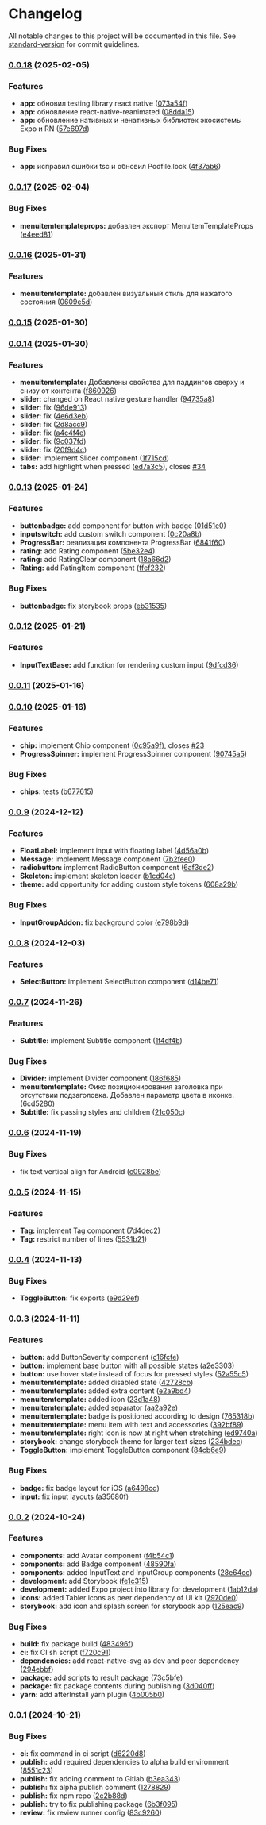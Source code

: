 # Changelog

All notable changes to this project will be documented in this file. See [standard-version](https://github.com/conventional-changelog/standard-version) for commit guidelines.

### [0.0.18](https://gitlab.cdek.ru/react-native/react-native-prime-ui-kit/compare/v0.0.17...v0.0.18) (2025-02-05)


### Features

* **app:** обновил testing library react native ([073a54f](https://gitlab.cdek.ru/react-native/react-native-prime-ui-kit/commit/073a54f20c0beac7e2be728b4b88c6c3c6a60468))
* **app:** обновление react-native-reanimated ([08dda15](https://gitlab.cdek.ru/react-native/react-native-prime-ui-kit/commit/08dda152e8488dd131e7ac85215ffb6be852edeb))
* **app:** обновление нативных и ненативных библиотек экосистемы Expo и RN ([57e697d](https://gitlab.cdek.ru/react-native/react-native-prime-ui-kit/commit/57e697d1082e554615ed4322cc9015b6198995f7))


### Bug Fixes

* **app:** исправил ошибки tsc и обновил Podfile.lock ([4f37ab6](https://gitlab.cdek.ru/react-native/react-native-prime-ui-kit/commit/4f37ab68e69a736747a5c1c05e6a0911cad337e3))

### [0.0.17](https://gitlab.cdek.ru/react-native/react-native-prime-ui-kit/compare/v0.0.16...v0.0.17) (2025-02-04)


### Bug Fixes

* **menuitemtemplateprops:** добавлен экспорт MenuItemTemplateProps ([e4eed81](https://gitlab.cdek.ru/react-native/react-native-prime-ui-kit/commit/e4eed818ada0163122c6580b9ebbd3592be93977))

### [0.0.16](https://gitlab.cdek.ru/react-native/react-native-prime-ui-kit/compare/v0.0.15...v0.0.16) (2025-01-31)


### Features

* **menuitemtemplate:** добавлен визуальный стиль для нажатого состояния ([0609e5d](https://gitlab.cdek.ru/react-native/react-native-prime-ui-kit/commit/0609e5dde20e73b191286f87fe059a423d55fcc5))

### [0.0.15](https://gitlab.cdek.ru/react-native/react-native-prime-ui-kit/compare/v0.0.14...v0.0.15) (2025-01-30)

### [0.0.14](https://gitlab.cdek.ru/react-native/react-native-prime-ui-kit/compare/v0.0.13...v0.0.14) (2025-01-30)


### Features

* **menuitemtemplate:** Добавлены свойства для паддингов сверху и снизу от контента ([f860926](https://gitlab.cdek.ru/react-native/react-native-prime-ui-kit/commit/f8609267377fd2813ec0245fac4a43835edb2203))
* **slider:** changed on React native gesture handler ([94735a8](https://gitlab.cdek.ru/react-native/react-native-prime-ui-kit/commit/94735a86a7915be5bb8addcfe901ac0dd7771e0c))
* **slider:** fix ([96de913](https://gitlab.cdek.ru/react-native/react-native-prime-ui-kit/commit/96de913b51dc4164561d015975dfe210c9a408a8))
* **slider:** fix ([4e6d3eb](https://gitlab.cdek.ru/react-native/react-native-prime-ui-kit/commit/4e6d3eb0c737882708b7768dc02c355e1c45c093))
* **slider:** fix ([2d8acc9](https://gitlab.cdek.ru/react-native/react-native-prime-ui-kit/commit/2d8acc95a8f8b19c6787f8835e4aea2e772e224b))
* **slider:** fix ([a4c4f4e](https://gitlab.cdek.ru/react-native/react-native-prime-ui-kit/commit/a4c4f4ef270862a37581e0f2d6f7f7a1caec019e))
* **slider:** fix ([9c037fd](https://gitlab.cdek.ru/react-native/react-native-prime-ui-kit/commit/9c037fda92445d7b9e1d08d0dbc3f7842f00e7cc))
* **slider:** fix ([20f9d4c](https://gitlab.cdek.ru/react-native/react-native-prime-ui-kit/commit/20f9d4c5ac137fbe4dddf34d0efeedce8a2b76c6))
* **slider:** implement Slider component ([1f715cd](https://gitlab.cdek.ru/react-native/react-native-prime-ui-kit/commit/1f715cd1484ab17ad0dcfc3ba73628a04579ed8d))
* **tabs:** add highlight when pressed ([ed7a3c5](https://gitlab.cdek.ru/react-native/react-native-prime-ui-kit/commit/ed7a3c5eb74cadbbcbb79d291d9c8dacf0988b50)), closes [#34](https://gitlab.cdek.ru/react-native/react-native-prime-ui-kit/issues/34)

### [0.0.13](https://gitlab.cdek.ru/react-native/react-native-prime-ui-kit/compare/v0.0.12...v0.0.13) (2025-01-24)


### Features

* **buttonbadge:** add component for button with badge ([01d51e0](https://gitlab.cdek.ru/react-native/react-native-prime-ui-kit/commit/01d51e02bd7577ddf9b7b22d2f0aa04b48475600))
* **inputswitch:** add custom switch component ([0c20a8b](https://gitlab.cdek.ru/react-native/react-native-prime-ui-kit/commit/0c20a8b82d8a2324d68f76034a85885bb971f9be))
* **ProgressBar:** реализация компонента ProgressBar ([6841f60](https://gitlab.cdek.ru/react-native/react-native-prime-ui-kit/commit/6841f60f84a57f1af4ea51f9481d04eede52b8e7))
* **rating:** add Rating component ([5be32e4](https://gitlab.cdek.ru/react-native/react-native-prime-ui-kit/commit/5be32e46a23937ba2427afbc3cf8c215f17577db))
* **rating:** add RatingClear component ([18a66d2](https://gitlab.cdek.ru/react-native/react-native-prime-ui-kit/commit/18a66d26fcc13a0497fb4923007a540e48b3b460))
* **Rating:** add RatingItem component ([ffef232](https://gitlab.cdek.ru/react-native/react-native-prime-ui-kit/commit/ffef23274aacbfadeecc8c112e955014eaa4224c))


### Bug Fixes

* **buttonbadge:** fix storybook props ([eb31535](https://gitlab.cdek.ru/react-native/react-native-prime-ui-kit/commit/eb31535fc0311b8a97b70023837e3da83f9d97f6))

### [0.0.12](https://gitlab.cdek.ru/react-native/react-native-prime-ui-kit/compare/v0.0.11...v0.0.12) (2025-01-21)


### Features

* **InputTextBase:** add function for rendering custom input ([9dfcd36](https://gitlab.cdek.ru/react-native/react-native-prime-ui-kit/commit/9dfcd3660ee465c5cdc669d333da1f4a4b0bc28d))

### [0.0.11](https://gitlab.cdek.ru/react-native/react-native-prime-ui-kit/compare/v0.0.10...v0.0.11) (2025-01-16)

### [0.0.10](https://gitlab.cdek.ru/react-native/react-native-prime-ui-kit/compare/v0.0.9...v0.0.10) (2025-01-16)


### Features

* **chip:** implement Chip component ([0c95a9f](https://gitlab.cdek.ru/react-native/react-native-prime-ui-kit/commit/0c95a9fa3abdb0d4d85bc5d74f871a894e670fe8)), closes [#23](https://gitlab.cdek.ru/react-native/react-native-prime-ui-kit/issues/23)
* **ProgressSpinner:** implement ProgressSpinner component ([90745a5](https://gitlab.cdek.ru/react-native/react-native-prime-ui-kit/commit/90745a5087ebd75d1d0fdad0501ac3aa3e03bf3d))


### Bug Fixes

* **chips:** tests ([b677615](https://gitlab.cdek.ru/react-native/react-native-prime-ui-kit/commit/b6776152a06b54bf686452b8f4093ba54f9a9495))

### [0.0.9](https://gitlab.cdek.ru/react-native/react-native-prime-ui-kit/compare/v0.0.8...v0.0.9) (2024-12-12)


### Features

* **FloatLabel:** implement input with floating label ([4d56a0b](https://gitlab.cdek.ru/react-native/react-native-prime-ui-kit/commit/4d56a0b1681011f6e61578d10eb7abd4e4df3747))
* **Message:** implement Message component ([7b2fee0](https://gitlab.cdek.ru/react-native/react-native-prime-ui-kit/commit/7b2fee050c0293f323211d2a4f5c806ed5eda118))
* **radiobutton:** implement RadioButton component ([6af3de2](https://gitlab.cdek.ru/react-native/react-native-prime-ui-kit/commit/6af3de24e181662bb98dba0635881995ff5f1996))
* **Skeleton:** implement skeleton loader ([b1cd04c](https://gitlab.cdek.ru/react-native/react-native-prime-ui-kit/commit/b1cd04c8cb5c34331c5dec9fab243c67db04632a))
* **theme:** add opportunity for adding custom style tokens ([608a29b](https://gitlab.cdek.ru/react-native/react-native-prime-ui-kit/commit/608a29ba1d5c6df88920aaaf82a749d5372e79fa))


### Bug Fixes

* **InputGroupAddon:** fix background color ([e798b9d](https://gitlab.cdek.ru/react-native/react-native-prime-ui-kit/commit/e798b9d237a6ac1993929a503c9dd458c995c86c))

### [0.0.8](https://gitlab.cdek.ru/react-native/react-native-prime-ui-kit/compare/v0.0.7...v0.0.8) (2024-12-03)


### Features

* **SelectButton:** implement SelectButton component ([d14be71](https://gitlab.cdek.ru/react-native/react-native-prime-ui-kit/commit/d14be71af8e8a352f87c820fefe7cce56fc2ac00))

### [0.0.7](https://gitlab.cdek.ru/react-native/react-native-prime-ui-kit/compare/v0.0.6...v0.0.7) (2024-11-26)


### Features

* **Subtitle:** implement Subtitle component ([1f4df4b](https://gitlab.cdek.ru/react-native/react-native-prime-ui-kit/commit/1f4df4b6c016b9606e937a9956175a2f9aa0b6a9))


### Bug Fixes

* **Divider:** implement Divider component ([186f685](https://gitlab.cdek.ru/react-native/react-native-prime-ui-kit/commit/186f685c6b5f51b2a3514b6b2a3357536b6445af))
* **menuitemtemplate:** Фикс позиционирования заголовка при отсутствии подзаголовка. Добавлен параметр цвета в иконке. ([6cd5280](https://gitlab.cdek.ru/react-native/react-native-prime-ui-kit/commit/6cd52806581d834aa718183c831514e330d17135))
* **Subtitle:** fix passing styles and children ([21c050c](https://gitlab.cdek.ru/react-native/react-native-prime-ui-kit/commit/21c050c50fe8103f1bf9d193102b32d30a6f3352))

### [0.0.6](https://gitlab.cdek.ru/react-native/react-native-prime-ui-kit/compare/v0.0.5...v0.0.6) (2024-11-19)


### Bug Fixes

* fix text vertical align for Android ([c0928be](https://gitlab.cdek.ru/react-native/react-native-prime-ui-kit/commit/c0928becefa26e3319a4da44dc2e586455f32557))

### [0.0.5](https://gitlab.cdek.ru/react-native/react-native-prime-ui-kit/compare/v0.0.4...v0.0.5) (2024-11-15)


### Features

* **Tag:** implement Tag component ([7d4dec2](https://gitlab.cdek.ru/react-native/react-native-prime-ui-kit/commit/7d4dec2d5436e304c33e268765ef22a286f6bf28))
* **Tag:** restrict number of lines ([5531b21](https://gitlab.cdek.ru/react-native/react-native-prime-ui-kit/commit/5531b211fe81bb31f187d9251b63312bf7b70b81))

### [0.0.4](https://gitlab.cdek.ru/react-native/react-native-prime-ui-kit/compare/v0.0.3...v0.0.4) (2024-11-13)


### Bug Fixes

* **ToggleButton:** fix exports ([e9d29ef](https://gitlab.cdek.ru/react-native/react-native-prime-ui-kit/commit/e9d29ef0a91b8b792c4ad1a879524682e985bdb0))

### 0.0.3 (2024-11-11)


### Features

* **button:** add ButtonSeverity component ([c16fcfe](https://gitlab.cdek.ru/react-native/react-native-prime-ui-kit/commit/c16fcfe238467a4f19b211a9632e7dc3e578f0b3))
* **button:** implement base button with all possible states ([a2e3303](https://gitlab.cdek.ru/react-native/react-native-prime-ui-kit/commit/a2e33037b799f2cf035207b90f0fd6965cbe8256))
* **button:** use hover state instead of focus for pressed styles ([52a55c5](https://gitlab.cdek.ru/react-native/react-native-prime-ui-kit/commit/52a55c562686100344543017c2dbda9756c8fa2c))
* **menuitemtemplate:** added disabled state ([42728cb](https://gitlab.cdek.ru/react-native/react-native-prime-ui-kit/commit/42728cba1893d815e51eab44214ff0231a8871e5))
* **menuitemtemplate:** added extra content ([e2a9bd4](https://gitlab.cdek.ru/react-native/react-native-prime-ui-kit/commit/e2a9bd4a5f7ec6915951eee4fbfbd3ecc5c835a0))
* **menuitemtemplate:** added icon ([23d1a48](https://gitlab.cdek.ru/react-native/react-native-prime-ui-kit/commit/23d1a48be7cce45af5bb894a123b0b0efb72af35))
* **menuitemtemplate:** added separator ([aa2a92e](https://gitlab.cdek.ru/react-native/react-native-prime-ui-kit/commit/aa2a92e325037459563bdd56ac90712856f4a77d))
* **menuitemtemplate:** badge is positioned according to design ([765318b](https://gitlab.cdek.ru/react-native/react-native-prime-ui-kit/commit/765318b26893c8cf8cba278f852d3232687c30f6))
* **menuitemtemplate:** menu item with text and accessories ([392bf89](https://gitlab.cdek.ru/react-native/react-native-prime-ui-kit/commit/392bf8942dfe1fdd8f6941d82fc19d920fc6f6d1))
* **menuitemtemplate:** right icon is now at right when stretching ([ed9740a](https://gitlab.cdek.ru/react-native/react-native-prime-ui-kit/commit/ed9740ac8073a32261be6bf6982b0c0e78964177))
* **storybook:** change storybook theme for larger text sizes ([234bdec](https://gitlab.cdek.ru/react-native/react-native-prime-ui-kit/commit/234bdec6d069d8611a67fac00d73b7c5f0fa0e26))
* **ToggleButton:** implement ToggleButton component ([84cb6e9](https://gitlab.cdek.ru/react-native/react-native-prime-ui-kit/commit/84cb6e99cd7e179b29f093d6d7ecaa1ac9dc60f2))


### Bug Fixes

* **badge:** fix badge layout for iOS ([a6498cd](https://gitlab.cdek.ru/react-native/react-native-prime-ui-kit/commit/a6498cd411d3a167482f1c4fbffd18f8105b769e))
* **input:** fix input layouts ([a35680f](https://gitlab.cdek.ru/react-native/react-native-prime-ui-kit/commit/a35680fe2a227c6de3f08f37ed0bc9faef6a1a1b))

### [0.0.2](https://gitlab.cdek.ru/react-native/react-native-prime-ui-kit/compare/v0.0.1...v0.0.2) (2024-10-24)


### Features

* **components:** add Avatar component ([f4b54c1](https://gitlab.cdek.ru/react-native/react-native-prime-ui-kit/commit/f4b54c167c602d6d2741b780de757af0ba9f2840))
* **components:** add Badge component ([48590fa](https://gitlab.cdek.ru/react-native/react-native-prime-ui-kit/commit/48590fae8f52d349096b6ab925a2b20e3249e5b8))
* **components:** added InputText and InputGroup components ([28e64cc](https://gitlab.cdek.ru/react-native/react-native-prime-ui-kit/commit/28e64ccbd5ac92afc32cac4b147e151dde900441))
* **development:** add Storybook ([fe1c315](https://gitlab.cdek.ru/react-native/react-native-prime-ui-kit/commit/fe1c3150e068756c98b67e00b572059c3a3753f8))
* **development:** added Expo project into library for development ([1ab12da](https://gitlab.cdek.ru/react-native/react-native-prime-ui-kit/commit/1ab12da32725740b7c4c97c37be30172203ce562))
* **icons:** added Tabler icons as peer dependency of UI kit ([7970de0](https://gitlab.cdek.ru/react-native/react-native-prime-ui-kit/commit/7970de0a04a6761229a9a261bf9ab826290aba47))
* **storybook:** add icon and splash screen for storybook app ([125eac9](https://gitlab.cdek.ru/react-native/react-native-prime-ui-kit/commit/125eac97c6499c02c315f29ce68cfb1893731e58))


### Bug Fixes

* **build:** fix package build ([483496f](https://gitlab.cdek.ru/react-native/react-native-prime-ui-kit/commit/483496fd18a1822c9bf55e35000c85201cd07af6))
* **ci:** fix CI sh script ([f720c91](https://gitlab.cdek.ru/react-native/react-native-prime-ui-kit/commit/f720c91e9f92ed55448d790d968616edea565e45))
* **dependencies:** add react-native-svg as dev and peer dependency ([294ebbf](https://gitlab.cdek.ru/react-native/react-native-prime-ui-kit/commit/294ebbf388cab2add4f781ac652042ca309d0b2f))
* **package:** add scripts to result package ([73c5bfe](https://gitlab.cdek.ru/react-native/react-native-prime-ui-kit/commit/73c5bfe4a06987d33bfc2b67afb92a70458582db))
* **package:** fix package contents during publishing ([3d040ff](https://gitlab.cdek.ru/react-native/react-native-prime-ui-kit/commit/3d040ff2aadcd4762ef7e5b031d6dd630dd83e22))
* **yarn:** add afterInstall yarn plugin ([4b005b0](https://gitlab.cdek.ru/react-native/react-native-prime-ui-kit/commit/4b005b0f1e9ed58bc7c8a9afdfa2ce3bb23887eb))

### 0.0.1 (2024-10-21)


### Bug Fixes

* **ci:** fix command in ci script ([d6220d8](https://gitlab.cdek.ru/react-native/react-native-prime-ui-kit/commit/d6220d8d29d1947e1613c5dfa5134e5dc25743c0))
* **publish:** add required dependencies to alpha build environment ([8551c23](https://gitlab.cdek.ru/react-native/react-native-prime-ui-kit/commit/8551c2309d67cb84f945a4ca5fdf85305fbf5291))
* **publish:** fix adding comment to Gitlab ([b3ea343](https://gitlab.cdek.ru/react-native/react-native-prime-ui-kit/commit/b3ea3439b68b318d68fe2879ef13b865264fc99b))
* **publish:** fix alpha publish comment ([1278829](https://gitlab.cdek.ru/react-native/react-native-prime-ui-kit/commit/12788296778e36be5dd0413ab3addb99ed24cc45))
* **publish:** fix npm repo ([2c2b88d](https://gitlab.cdek.ru/react-native/react-native-prime-ui-kit/commit/2c2b88dfa13ba795dfb36fef18b9bec3113950c9))
* **publish:** try to fix publishing package ([6b3f095](https://gitlab.cdek.ru/react-native/react-native-prime-ui-kit/commit/6b3f09574489e36ffea23d316c3749c504f2d920))
* **review:** fix review runner config ([83c9260](https://gitlab.cdek.ru/react-native/react-native-prime-ui-kit/commit/83c9260b954636dd4e478edcf06191bf7dfd8b5a))
